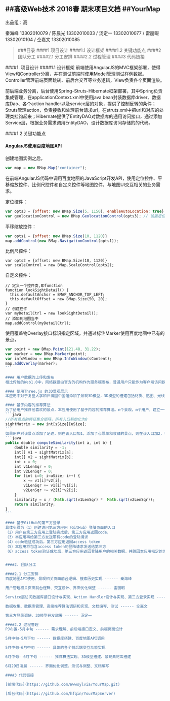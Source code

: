 ##高级Web技术  2016春  期末项目文档
##YourMap
---
出品组：高

秦海峰 13302010079 / 
陈晨光 13302010033 / 
汤定一 13302010077 / 
雷丽暇 13302010104 / 
仝嘉文 13302010085 

>###目录
>####1 项目设计
>####1.1 设计框架
>####1.2 关键功能点
>####2	团队分工
>####2.1 分工安排
>####2.2 过程管理
>####3	代码链接


####1. 项目设计
####1.1 设计框架
前端使用AngularJS的MVC框架部署，使得View和Controller分离，并在测试前端时使用Model管理测试样例数据。Controller管理前端页面跳转、前后台交互等业务逻辑，View负责各个页面渲染。

前后端业务分离，后台使用Spring-Struts-Hibernate框架部署，其中Spring负责集成管理，在applicationContext.xml中使用java bean封装数据库driver、数据库Dao、各个action handler以及service层的对象，提供了控制反转的条件；Struts管理action，负责接收和处理前台请求url，在struts.xml中把url和对应的处理类挂钩起来；Hibernate提供了EntityDAO对数据库的通用访问接口，通过添加Service层，根据业务需求调用EntityDAO，设计数据库访问存储的的代码。

####1.2 关键功能点

#### AngularJS使用百度地图API
创建地图实例之后，
```JavaScript
var map = new BMap.Map("container");
```
在前端AngularJS代码中调用百度地图的JavaScript开发API，使用定位控件、平移缩放控件、比例尺控件和自定义控件等地图控件，与地图UI交互相关的业务需求。

定位控件：
```JavaScript
var opts3 = {offset: new BMap.Size(5, 1150), enableAutoLocation: true} //定位控件位置
var geolocationControl = new BMap.GeolocationControl(opts3); // 设置定位控件 start
```
平移缩放控件：
```JavaScript
var opts1 = {offset: new BMap.Size(10, 1120)}
map.addControl(new BMap.NavigationControl(opts1));
```
比例尺控件：
```JavaScript:
var opts2 = {offset: new BMap.Size(10, 1120)}
var scaleControl = new BMap.ScaleControl(opts2);
```
自定义控件：
```JavaScript:
// 定义一个控件类,即function
function lookSightDetail() {
  this.defaultAnchor = BMAP_ANCHOR_TOP_LEFT;
  this.defaultOffset = new BMap.Size(50, 20);
}
// 创建控件
var myDetailCtrl = new lookSightDetail();
// 添加到地图当中
map.addControl(myDetailCtrl);
```
使用覆盖物Overlay接口标识指定区域，并通过标注Marker使用百度地图中已有的景点，
````JavaScript
var point = new BMap.Point(121.48, 31.22);
var marker = new BMap.Marker(point);
var infoWindow = new BMap.InfoWindow(sContent);
map.addOverlay(marker);
```

#### 用户数据的上传和发布
相比传统的Web1.0中，网络数据由官方的机构作为服务端发布，普通用户只能作为客户端访问数据，Web2.0是一个连接了众多普通用户创建的内容而构建的网络。Web2.0支持用户上传数据，本应用支持用户评价，对景点打分，上传图片、视频和模型等不同类型的文件，前端界面收集用户发布的这些数据，使用AngularJS的$http对象将数据发送给后台，后台根据请求url，查找Struts.xml定位到action handler类，接收数据，并存储文件到云端服务器。当用户在前端请求数据时，后端以JSON的形式将数据返回给前端，前台Controller接收数据，Html View将数据渲染成页面效果。

#### 使用Three.js 的3D景观展示
本应用中对于复旦大学和世博园中国馆添加了景观3D模型，3D模型的搭建包括材质、贴图、光线方面的处理。首先在maya中建模，然后用github上three.js项目中的exporter把maya中建好的中国馆模型导出成json文件，因为maya中的材质与three.js中的材质不通用，要在three.js中通过代码设置材质。在three.js中用THREE.JSONLoader导入JSON文件。中国馆的主体部分采用Phong材质可以体现金属的光泽，玻璃部分采用Lambert材质并设置为透明。光线采用平行光颜色白色。相机移动方式为Orbit，可以用左键控制镜头角度，右键控制相机位置，中键控制镜头远近。maya与three.js的三维空间不同，需要把从maya导入的模型沿y轴旋转-90度，沿x轴旋转90度。

#### 基于内容的推荐算法
为了给用户推荐他喜欢的景点，本应用使用了基于内容的推荐算法。n个景观，m个用户，建立一个景观-用户的n*m评分矩阵，其中每一个入口就是用户对该景点的“喜欢程度”，包括足迹、心愿单和收藏。评分矩阵为sightMatrix：
```java
//所有景点的特征集合矩阵，所有入口初始化为0
sightMatrix = new int[sSize][uSize];
```
如果用户对该景点添加了足迹，则在该入口加1，添加了心愿单和收藏的景点，则在该入口加2，不同类型的“喜欢程度”对应的具体分数值是我们组自己定的，可以修改。完成了每个入口的计算之后，该矩阵作为item-based的推荐基础，每个景观的特征向量为该评分矩阵中该景观的向量。对用户返回的推荐结果为，该用户没有足迹的景观中，与该用户已有足迹的景观最类似的前几个景观，返回结果最多不超过3个。景观之间的相似程度由景观特征向量的余弦夹角值表示。具体代码可以详见后端util包中的Recommend.java。
```java
public double computeSimilarity(int a, int b) {
	double similarity = -1;
	int[] v1 = sightMatrix[a];
	int[] v2 = sightMatrix[b];
	int x = 0;
	int v1LenSqr = 0;
	int v2LenSqr = 0;
	for (int i=0; i<uSize; i++) {
		x += v1[i]*v2[i];
		v1LenSqr += v1[i]*v1[i];
		v2LenSqr += v2[i]*v2[i];
	}
	similarity = x / (Math.sqrt(v1LenSqr) *  Math.sqrt(v2LenSqr));
	return similarity;
}
```

#### 基于GitHub的第三方登录
具体步骤为（1）创建访问第三方应用（GitHub）登陆页面的入口
（2）用户在第三方应用上登陆完成后，第三方应用返回code，
（3）本应用再给第三方发送带有code的登陆请求
（4）code验证成功后，第三方应用返回access token
（5）本应用将包含access token的登陆请求发送给第三方
（6）access token验证成功后，第三方应用返回登陆用户的相关数据，并跳回本应用指定的页面


####2. 团队分工

####2.1 分工安排
百度地图API使用、景观相关页面前台逻辑、搜索历史实现 ------ 秦海峰

用户管理相关页面前台逻辑、交互设计、界面优化调整 ------ 雷丽暇

Service层访问数据库接口设计与实现、Action Handler设计与实现、第三方登录实现 ------ 陈晨光

数据收集、数据库管理、高级推荐算法调研和实现、文档编写、测试 ------ 仝嘉文

第三方登录调研、3D模型开发部署 ------ 汤定一

####2.2 过程管理
PJ布置-5月中旬 ------ 需求理解、前后端接口定义、前端页面设计

5月中旬-5月下旬 ------ 数据库搭建、百度地图API调用

5月中旬-6月中旬 ------ 具体的各个前后端交互功能实现

6月中旬- 6月下旬 ------ 推荐算法实现、3D模型搭建、景观素材库搭建

6月29日凌晨 ------ 界面优化调整、测试与调整、文档编写

####3 代码链接

[前端代码](https://github.com/Wwwsylvia/YourMap.git)

[后台代码](https://github.com/hfqin/YourMapServer)


